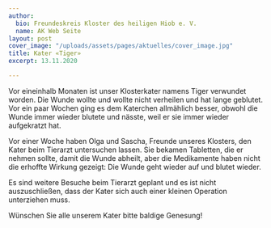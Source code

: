 ```yaml
---
author:
  bio: Freundeskreis Kloster des heiligen Hiob e. V.
  name: AK Web Seite
layout: post
cover_image: "/uploads/assets/pages/aktuelles/cover_image.jpg"
title: Kater «Tiger»
excerpt: 13.11.2020

---
```

Vor eineinhalb Monaten ist unser Klosterkater namens Tiger verwundet worden. Die Wunde wollte und wollte nicht verheilen und hat lange geblutet. Vor ein paar Wochen ging es dem Katerchen allmählich besser, obwohl die Wunde immer wieder blutete und nässte, weil er sie immer wieder aufgekratzt hat.

Vor einer Woche haben Olga und Sascha, Freunde unseres Klosters, den Kater beim Tierarzt untersuchen lassen. Sie bekamen Tabletten, die er nehmen sollte, damit die Wunde abheilt, aber die Medikamente haben nicht die erhoffte Wirkung gezeigt: Die Wunde geht wieder auf und blutet wieder.

Es sind weitere Besuche beim Tierarzt geplant und es ist nicht auszuschließen, dass der Kater sich auch einer kleinen Operation unterziehen muss.

Wünschen Sie alle unserem Kater bitte baldige Genesung!